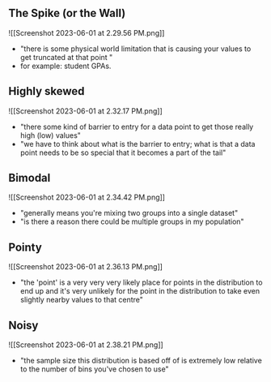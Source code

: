 
## The Spike (or the Wall)
![[Screenshot 2023-06-01 at 2.29.56 PM.png]]
- "there is some physical world limitation that is causing your values to get truncated at that point "
- for example: student GPAs.

## Highly skewed
![[Screenshot 2023-06-01 at 2.32.17 PM.png]]
- "there some kind of barrier to entry for a data point to get those really high (low) values"
- "we have to think about what is the barrier to entry; what is that a data point needs to be so special that it becomes a part of the tail"

## Bimodal
![[Screenshot 2023-06-01 at 2.34.42 PM.png]]
- "generally means you're mixing two groups into a single dataset"
- "is there a reason there could be multiple groups in my population"

## Pointy
![[Screenshot 2023-06-01 at 2.36.13 PM.png]]
- "the 'point' is a very very very likely place for points in the distribution to end up and it's very unlikely for the point in the distribution to take even slightly nearby values to that centre"

## Noisy
![[Screenshot 2023-06-01 at 2.38.21 PM.png]]
- "the sample size this distribution is based off of is extremely low relative to the number of bins you've chosen to use"